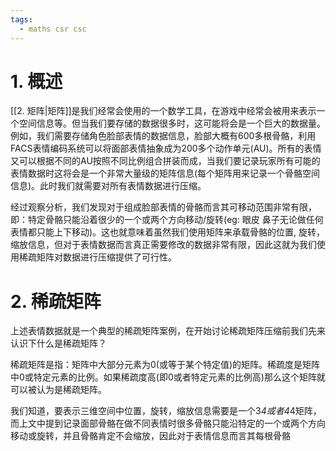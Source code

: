 ```yaml
---
tags:
  - maths csr csc
---
```

# 1. 概述

[[2. 矩阵|矩阵]]是我们经常会使用的一个数学工具，在游戏中经常会被用来表示一个空间信息等。但当我们要存储的数据很多时，这可能将会是一个巨大的数据量。例如，我们需要存储角色脸部表情的数据信息，脸部大概有600多根骨骼，利用FACS表情编码系统可以将面部表情抽象成为200多个动作单元(AU)。所有的表情又可以根据不同的AU按照不同比例组合拼装而成，当我们要记录玩家所有可能的表情数据时这将会是一个非常大量级的矩阵信息(每个矩阵用来记录一个骨骼空间信息)。此时我们就需要对所有表情数据进行压缩。

经过观察分析，我们发现对于组成脸部表情的骨骼而言其可移动范围非常有限，即：特定骨骼只能沿着很少的一个或两个方向移动/旋转(eg: 眼皮 鼻子无论做任何表情都只能上下移动)。这也就意味着虽然我们使用矩阵来承载骨骼的位置, 旋转，缩放信息，但对于表情数据而言真正需要修改的数据非常有限，因此这就为我们使用稀疏矩阵对数据进行压缩提供了可行性。

# 2. 稀疏矩阵

上述表情数据就是一个典型的稀疏矩阵案例，在开始讨论稀疏矩阵压缩前我们先来认识下什么是稀疏矩阵？

稀疏矩阵是指：矩阵中大部分元素为0(或等于某个特定值)的矩阵。稀疏度是矩阵中0或特定元素的比例。如果稀疏度高(即0或者特定元素的比例高)那么这个矩阵就可以被认为是稀疏矩阵。

我们知道，要表示三维空间中位置，旋转，缩放信息需要是一个3*4或者4*4矩阵，而上文中提到记录面部骨骼在做不同表情时很多骨骼只能沿特定的一个或两个方向移动或旋转，并且骨骼肯定不会缩放，因此对于表情信息而言其每根骨骼